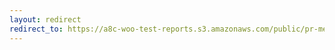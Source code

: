 ```yaml
---
layout: redirect
redirect_to: https://a8c-woo-test-reports.s3.amazonaws.com/public/pr-merge/38246/e2e/index.html
---
```

